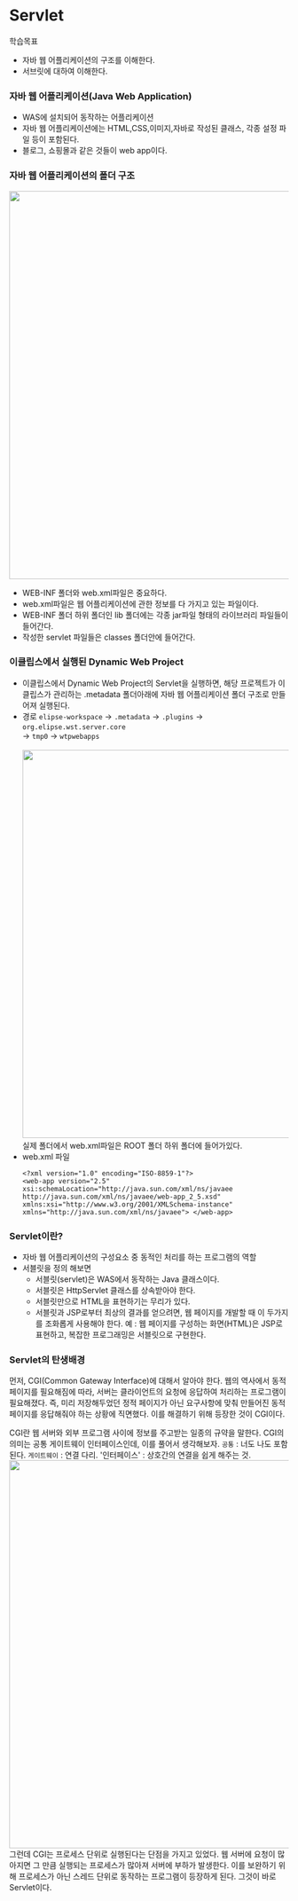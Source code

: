 # Servlet
학습목표
- 자바 웹 어플리케이션의 구조를 이해한다.
- 서브릿에 대하여 이해한다.

### 자바 웹 어플리케이션(Java Web Application)
- WAS에 설치되어 동작하는 어플리케이션
- 자바 웹 어플리케이션에는 HTML,CSS,이미지,자바로 작성된 클래스, 각종 설정 파일 등이 포함된다.
- 블로그, 쇼핑몰과 같은 것들이 web app이다.

### 자바 웹 어플리케이션의 폴더 구조
<img src="https://github.com/JMsuper/boostcourse_web_backend/blob/main/img/%EC%9E%90%EB%B0%94%20%EC%9B%B9%20%EC%96%B4%ED%94%8C%EB%A6%AC%EC%BC%80%EC%9D%B4%EC%85%98%20%ED%8F%B4%EB%8D%94%20%EA%B5%AC%EC%A1%B0.png" width=700><br>
- WEB-INF 폴더와 web.xml파일은 중요하다.
- web.xml파일은 웹 어플리케이션에 관한 정보를 다 가지고 있는 파일이다.
- WEB-INF 폴더 하위 폴더인 lib 폴더에는 각종 jar파일 형태의 라이브러리 파일들이 들어간다.
- 작성한 servlet 파일들은 classes 폴더안에 들어간다.

### 이클립스에서 실행된 Dynamic Web Project
- 이클립스에서 Dynamic Web Project의 Servlet을 실행하면, 해당 프로젝트가 이클립스가 관리하는
  .metadata 폴더아래에 자바 웹 어플리케이션 폴더 구조로 만들어져 실행된다.
- 경로 `elipse-workspace` -> `.metadata` -> `.plugins` -> `org.elipse.wst.server.core`<br>
  -> `tmp0` -> `wtpwebapps`<br><br>
  <img src="https://github.com/JMsuper/boostcourse_web_backend/blob/main/img/%EC%9E%90%EB%B0%94%20%EC%9B%B9%20%ED%8F%B4%EB%8D%94.png" width="700"><br>
  실제 폴더에서 web.xml파일은 ROOT 폴더 하위 폴더에 들어가있다.
- web.xml 파일
  ```
  <?xml version="1.0" encoding="ISO-8859-1"?>
  <web-app version="2.5" xsi:schemaLocation="http://java.sun.com/xml/ns/javaee http://java.sun.com/xml/ns/javaee/web-app_2_5.xsd"
  xmlns:xsi="http://www.w3.org/2001/XMLSchema-instance" xmlns="http://java.sun.com/xml/ns/javaee"> </web-app>
  ```
### Servlet이란?
- 자바 웹 어플리케이션의 구성요소 중 동적인 처리를 하는 프로그램의 역할
- 서블릿을 정의 해보면
  - 서블릿(servlet)은 WAS에서 동작하는 Java 클래스이다.
  - 서블릿은 HttpServlet 클래스를 상속받아야 한다.
  - 서블릿만으로 HTML을 표현하기는 무리가 있다.
  - 서블릿과 JSP로부터 최상의 결과를 얻으려면, 웹 페이지를 개발할 때 이 두가지를
    조화롭게 사용해야 한다.
    예 : 웹 페이지를 구성하는 화면(HTML)은 JSP로 표현하고,
    복잡한 프로그래밍은 서블릿으로 구현한다.
    
### Servlet의 탄생배경
먼저, CGI(Common Gateway Interface)에 대해서 알아야 한다. 웹의 역사에서 동적 페이지를 필요해짐에 따라,
서버는 클라이언트의 요청에 응답하여 처리하는 프로그램이 필요해졌다. 즉, 미리 저장해두었던 정적 페이지가 아닌
요구사항에 맞춰 만들어진 동적 페이지를 응답해줘야 하는 상황에 직면했다.
이를 해결하기 위해 등장한 것이 CGI이다.

CGI란 웹 서버와 외부 프로그램 사이에 정보를 주고받는 일종의 규약을 말한다.
CGI의 의미는 공통 게이트웨이 인터페이스인데, 이를 풀어서 생각해보자.
`공통` : 너도 나도 포함된다. `게이트웨이` : 연결 다리. '인터페이스' : 상호간의 연결을 쉽게 해주는 것.<br>
<img src="https://github.com/JMsuper/boostcourse_web_backend/blob/main/img/CGI%20%ED%94%8C%EB%A1%9C%EC%9A%B0.png" width="700"><br>
그런데 CGI는 프로세스 단위로 실행된다는 단점을 가지고 있었다.
웹 서버에 요청이 많아지면 그 만큼 실행되는 프로세스가 많아져 서버에 부하가 발생한다.
이를 보완하기 위해 프로세스가 아닌 스레드 단위로 동작하는 프로그램이 등장하게 된다.
그것이 바로 Servlet이다.

